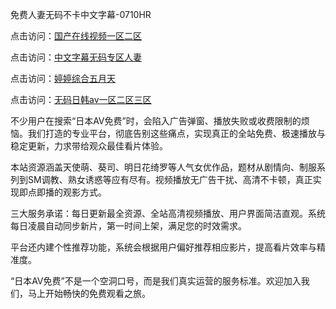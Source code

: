免费人妻无码不卡中文字幕-0710HR

点击访问：<a href="https://heiliaoll4qsx.pages.dev">国产在线视频一区二区</a>

点击访问：<a href="https://heiliaoxwd5i8.pages.dev">中文字幕无码专区人妻</a>

点击访问：<a href="https://heiliaoxqkkct.pages.dev">婷婷综合五月天</a>

点击访问：<a href="https://heiliaoga6s9v.pages.dev">无码日韩av一区二区三区</a>

不少用户在搜索“日本AV免费”时，会陷入广告弹窗、播放失败或收费限制的烦恼。我们打造的专业平台，彻底告别这些痛点，实现真正的全站免费、极速播放与稳定更新，力求带给观众最佳看片体验。

本站资源涵盖天使萌、葵司、明日花绮罗等人气女优作品，题材从剧情向、制服系列到SM调教、熟女诱惑等应有尽有。视频播放无广告干扰、高清不卡顿，真正实现即点即播的观影方式。

三大服务承诺：每日更新最全资源、全站高清视频播放、用户界面简洁直观。系统每日凌晨自动同步新片，第一时间上架，满足您的时效需求。

平台还内建个性推荐功能，系统会根据用户偏好推荐相应影片，提高看片效率与精准度。

“日本AV免费”不是一个空洞口号，而是我们真实运营的服务标准。欢迎加入我们，马上开始畅快的免费观看之旅。

<span style="display:none;">[Canonical link](https://github.com/shht20250710/riben5263)</span>
